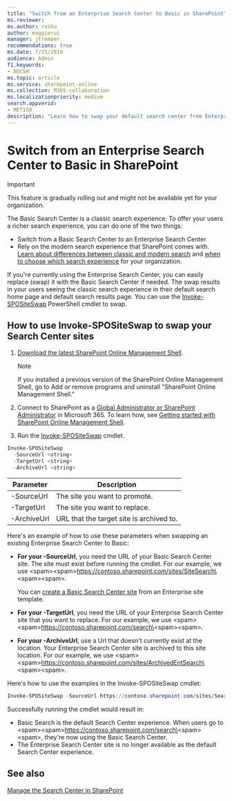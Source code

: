 ```yaml
---
title: "Switch from an Enterprise Search Center to Basic in SharePoint"
ms.reviewer: 
ms.author: ruihu
author: maggierui
manager: jtremper
recommendations: true
ms.date: 7/25/2019
audience: Admin
f1.keywords:
- NOCSH
ms.topic: article
ms.service: sharepoint-online
ms.collection: M365-collaboration
ms.localizationpriority: medium
search.appverid:
- MET150
description: "Learn how to swap your default search center from Enterprise back to Basic."
---
```


# Switch from an Enterprise Search Center to Basic in SharePoint

>[!Important]
>This feature is gradually rolling out and might not be available yet for your organization.


The Basic Search Center is a classic search experience. To offer your users a richer search experience, you can do one of the two things:
- Switch from a Basic Search Center to an Enterprise Search Center
- Rely on the modern search experience that SharePoint comes with. 
[Learn about differences between classic and modern search](./differences-classic-modern-search.md) and [when to choose which search experience](./get-started-with-modern-search-experience.md) for your organization.


If you're currently using the Enterprise Search Center, you can easily replace (swap) it with the Basic Search Center if needed. The swap results in your users seeing the classic search experience in their default search home page and default search results page.  You can use the [Invoke-SPOSiteSwap](/powershell/module/sharepoint-online/invoke-spositeswap) PowerShell cmdlet to swap.

## How to use Invoke-SPOSiteSwap to swap your Search Center sites

1. [Download the latest SharePoint Online Management Shell](https://go.microsoft.com/fwlink/p/?LinkId=255251).

    > [!NOTE]
    > If you installed a previous version of the SharePoint Online Management Shell, go to Add or remove programs and uninstall "SharePoint Online Management Shell." 

2. Connect to SharePoint as a [Global Administrator or SharePoint Administrator](./sharepoint-admin-role.md) in Microsoft 365. To learn how, see [Getting started with SharePoint Online Management Shell](/powershell/sharepoint/sharepoint-online/connect-sharepoint-online).

3. Run the [Invoke-SPOSiteSwap](/powershell/module/sharepoint-online/invoke-spositeswap) cmdlet.

```PowerShell  
Invoke-SPOSiteSwap  
  -SourceUrl <string>
  -TargetUrl <string>
  -ArchiveUrl <string>
```

| Parameter   | Description                                   |
|-------------|-----------------------------------------------|
| -SourceUrl  | The site you want to promote.                 |
| -TargetUrl  | The site you want to replace.                 |
| -ArchiveUrl | URL that the target site is archived to. |

  
Here's an example of how to use these parameters when swapping an existing Enterprise Search Center to Basic:

- **For your -SourceUrl**, you need the URL of your Basic Search Center site. The site must exist before running the cmdlet. For our example, we use \<spam\>\<spam\>https://contoso.sharepoint.com/sites/SiteSearch\<spam\>\<spam\>.

    You can [create a Basic Search Center site](https://support.office.com/article/449eccec-ff99-4cf3-b62e-dcfee37e8da4) from an Enterprise site template.
- **For your -TargetUrl**, you need the URL of your Enterprise Search Center site that you want to replace. For our example, we use \<spam\>\<spam\>https://contoso.sharepoint.com/search\<spam\>\<spam\>.
- **For your -ArchiveUrl**, use a Url that doesn't currently exist at the location. Your Enterprise Search Center site is archived to this site location. For our example, we use \<spam\>\<spam\>https://contoso.sharepoint.com/sites/ArchivedEntSearch\<spam\>\<spam\>. 

Here's how to use the examples in the Invoke-SPOSiteSwap cmdlet:

```PowerShell  
Invoke-SPOSiteSwap -SourceUrl https://contoso.sharepoint.com/sites/SearchSite -TargetUrl https://contoso.sharepoint.com/search -ArchiveUrl https://contoso.sharepoint.com/sites/ArchivedEntSearch
```

Successfully running the cmdlet would result in:
- Basic Search is the default Search Center experience. When users go to \<spam\>\<spam\>https://contoso.sharepoint.com/search\<spam\>\<spam\>, they're now using the Basic Search Center.
- The Enterprise Search Center site is no longer available as the default Search Center experience.

    
## See also
<a name="__toc347912381"> </a>

[Manage the Search Center in SharePoint](manage-search-center.md)
